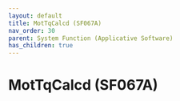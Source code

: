 ```yaml
---
layout: default
title: MotTqCalcd (SF067A)
nav_order: 30
parent: System Function (Applicative Software)
has_children: true
---
```

# MotTqCalcd (SF067A)
